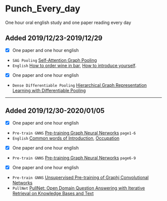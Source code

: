 # Punch_Every_day
One hour oral english study and one paper reading every day

## Added 2019/12/23-2019/12/29
-  [X] One paper and one hour english
- `SAG Pooling` [Self-Attention Graph Pooling](https://arxiv.org/pdf/1904.08082.pdf)
- `English` [How to order wine in bar](https://www.youtube.com/watch?v=aM8hVkSGgJI), [How to introduce yourself](https://www.youtube.com/watch?v=Qtg3-We_LrQ).
-  [X] One paper and one hour english
- `Dense Differentiable Pooling` [Hierarchical Graph Representation Learning with Differentiable Pooling](https://arxiv.org/pdf/1806.08804.pdf)
---

## Added 2019/12/30-2020/01/05
-  [X] One paper and one hour english
- `Pre-train GNNS` [Pre-training Graph Neural Nerworks](https://arxiv.org/pdf/1905.12265.pdf) `page1-6`
- `English` [Common words of Introduction](https://zhuanlan.zhihu.com/p/79654066), [Occupation](https://www.youtube.com/watch?v=Gpyze8F9EC0&list=PLCpgggEg1JgpVsODmsXkDQfsEVCtNVtex&index=5)
-  [X] One paper and one hour english
- `Pre-train GNNS` [Pre-training Graph Neural Nerworks](https://arxiv.org/pdf/1905.12265.pdf) `page6-9`
-  [X] One paper and one hour english
- `Pre-train GNNS` [Unsupervised Pre-training of Graphj Convolutional Networks](https://rlgm.github.io/papers/73.pdf) 
-  `PullNet` [PullNet: Open Domain Question Answering with Iterative Retrieval on Knowledge Bases and Text](https://arxiv.org/pdf/1904.09537.pdf)




